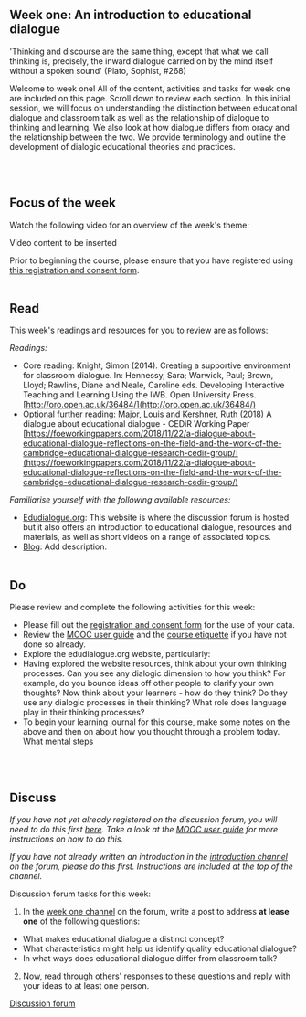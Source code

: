 ## Week one: An introduction to educational dialogue

'Thinking and discourse are the same thing, except that what we call thinking is, precisely, the inward dialogue carried on by the mind itself without a spoken sound' (Plato, Sophist, #268)

Welcome to week one! All of the content, activities and tasks for week one are included on this page. Scroll down to review each section. In this initial session, we will focus on understanding the distinction between educational dialogue and classroom talk as well as the relationship of dialogue to thinking and learning. We also look at how dialogue differs from oracy and the relationship between the two. We provide terminology and outline the development of dialogic educational theories and practices.

<br/><br/>
## Focus of the week

Watch the following video for an overview of the week's theme:

Video content to be inserted

Prior to beginning the course, please ensure that you have registered using [this registration and consent form](insert).
<br/><br/>
## Read

This week's readings and resources for you to review are as follows:

*Readings:*

* Core reading: Knight, Simon (2014). Creating a supportive environment for classroom dialogue. In: Hennessy, Sara; Warwick, Paul; Brown, Lloyd; Rawlins, Diane and Neale, Caroline eds. Developing Interactive Teaching and Learning Using the IWB. Open University Press. [http://oro.open.ac.uk/36484/](http://oro.open.ac.uk/36484/)
* Optional further reading: Major, Louis and Kershner, Ruth (2018) A dialogue about educational dialogue - CEDiR Working Paper [https://foeworkingpapers.com/2018/11/22/a-dialogue-about-educational-dialogue-reflections-on-the-field-and-the-work-of-the-cambridge-educational-dialogue-research-cedir-group/](https://foeworkingpapers.com/2018/11/22/a-dialogue-about-educational-dialogue-reflections-on-the-field-and-the-work-of-the-cambridge-educational-dialogue-research-cedir-group/)

*Familiarise yourself with the following available resources:*

* [Edudialogue.org](https://www.edudialogue.org/): This website is where the discussion forum is hosted but it also offers an introduction to educational dialogue, resources and materials, as well as short videos on a range of associated topics.
* [Blog](https://oracycambridge.org/oracy-education-and-dialogic-teaching-whats-the-difference/): Add description.
<br/><br/>
## Do

Please review and complete the following activities for this week:

* Please fill out the [registration and consent form](insert) for the use of your data.
* Review the [MOOC user guide](https://mbrugha.github.io/fundamentals-of-ed-dialogue/modules/introduction/MOOC-user-guide/) and the [course etiquette](https://mbrugha.github.io/fundamentals-of-ed-dialogue/modules/introduction/course-etiquette/) if you have not done so already.
* Explore the edudialogue.org website, particularly:
* Having explored the website resources, think about your own thinking processes. Can you see any dialogic dimension to how you think? For example, do you bounce ideas off other people to clarify your own thoughts? Now think about your learners - how do they think? Do they use any dialogic processes in their thinking? What role does language play in their thinking processes?
* To begin your learning journal for this course, make some notes on the above and then on about how you thought through a problem today. What mental steps 

<br/><br/>
## Discuss

*If you have not yet already registered on the discussion forum, you will need to do this first [here](insert). Take a look at the [MOOC user guide](https://mbrugha.github.io/fundamentals-of-ed-dialogue/modules/introduction/MOOC-user-guide/) for more instructions on how to do this.*

*If you have not already written an introduction in the [introduction channel](insert) on the forum, please do this first. Instructions are included at the top of the channel.*

Discussion forum tasks for this week:

1. In the [week one channel](insert) on the forum, write a post to address **at lease one** of the following questions:
* What makes educational dialogue a distinct concept?
* What characteristics might help us identify quality educational dialogue?
* In what ways does educational dialogue differ from classroom talk?
2. Now, read through others' responses to these questions and reply with your ideas to at least one person.

<a class="btn btn-primary" href="https://www.edudialogue.org/forum/"><i class="fa fa-home"></i> Discussion forum</a>
<br/><br/>
